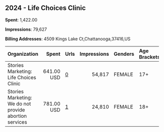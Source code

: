 ## 2024 - Life Choices Clinic 
**Spent**: 1,422.00

**Impressions**: 79,627

**Billing Addresses**: 4509 Kings Lake Ct,Chattanooga,37416,US

|Organization|Spent|Urls|Impressions|Genders|Age Brackets|Country Codes|
|:---|---:|:---|---:|:---|:---|:---|
|Stories Marketing: Life Choices Clinic|641.00 USD|[0](https://www.snap.com/political-ads/asset/45e7df09140ebb833cd74de4fcfc1a8bf80abc05cc0d006fd6dfb4264899545a?mediaType=mp4)|54,817|FEMALE|17+|united states|
|Stories Marketing: We do not provide abortion services|781.00 USD|[1](https://www.snap.com/political-ads/asset/7facf1e767df2878285c21f90f4dae11db75d365fec5c4019f0b43fdb1d11f7c?mediaType=mp4)|24,810|FEMALE|18+|united states|
